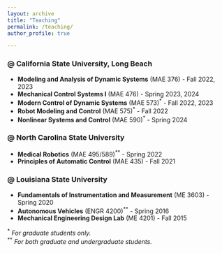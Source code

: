 ```yaml
---
layout: archive
title: "Teaching"
permalink: /teaching/
author_profile: true

---
```



### @ California State University, Long Beach

* **Modeling and Analysis of Dynamic Systems** (MAE 376) - Fall 2022, 2023
* **Mechanical Control Systems I** (MAE 476) - Spring 2023, 2024
* **Modern Control of Dynamic Systems** (MAE 573)<sup>\*</sup> - Fall 2022, 2023
* **Robot Modeling and Control** (MAE 575)<sup>\*</sup> - Fall 2022
* **Nonlinear Systems and Control** (MAE 590)<sup>\*</sup> - Spring 2024

### @ North Carolina State University

* **Medical Robotics** (MAE 495/589)<sup>\*\*</sup> - Spring 2022
* **Principles of Automatic Control** (MAE 435) - Fall 2021

### @ Louisiana State University

* **Fundamentals of Instrumentation and Measurement** (ME 3603) - Spring 2020
* **Autonomous Vehicles** (ENGR 4200)<sup>\*\*</sup> - Spring 2016
* **Mechanical Engineering Design Lab** (ME 4201) - Fall 2015

<sup>\*</sup>   *For graduate students only.*  
<sup>\*\*</sup> *For both graduate and undergraduate students.*
